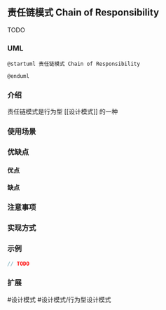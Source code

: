 ## 责任链模式 Chain of Responsibility
TODO
### UML
```plantuml
@startuml 责任链模式 Chain of Responsibility

@enduml
```

### 介绍
责任链模式是行为型 [[设计模式]] 的一种

### 使用场景


### 优缺点
#### 优点


#### 缺点


### 注意事项


### 实现方式


### 示例
```java
// TODO
```

### 扩展


#设计模式 #设计模式/行为型设计模式 